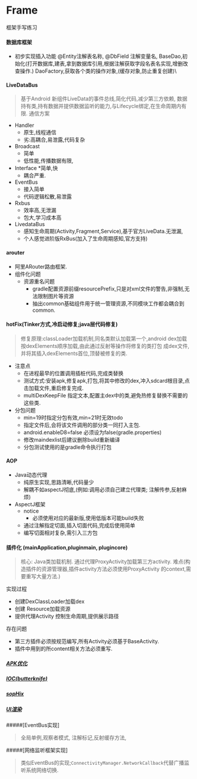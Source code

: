 # Frame
框架手写练习

#### 数据库框架
* 初步实现插入功能
@Entity注解表名称, @DbField 注解变量名,
BaseDao,初始化(打开数据库,建表,拿到数据库引用,根据注解获取字段名表名实现,增删改查操作.)
DaoFactory,获取各个类的操作对象,(缓存对象,防止重复创建)\

#### LiveDataBus
> 基于Android 新组件LiveData的事件总线,简化代码,减少第三方依赖, 
数据持有类,持有数据并提供数据监听的能力,与Lifecycle绑定,在生命周期内有限.
通信方案
* Handler
	* 原生,线程通信
	* 劣:高耦合,易泄露,代码复杂
* Broadcast
	* 简单
	* 低性能,传播数据有限,
* Interface
	*简单,快
	* 耦合严重.
* EventBus
	* 接入简单
	* 代码逻辑松散,易泄露
* Rxbus	
	* 效率高,无泄漏
	* 包大,学习成本高
* LivedataBus
	* 感知生命周期(Activity,Fragment,Service),基于官方LiveData.无泄漏,
	* 个人感觉进阶版RxBus(加入了生命周期感知,官方支持)

#### arouter
* 阿里ARouter路由框架.
* 组件化问题
    * 资源重名问题
       * gradle配置资源前缀resourcePrefix,只是对xml文件的警告,非强制,无法限制图片等资源
       * 抽出common基础组件用于统一管理资源,不同模块工作都会耦合到common.
       
#### hotFix(Tinker方式,冷启动修复;java层代码修复)
> 修复原理:classLoader加载机制,同名类默认加载第一个,android dex加载按dexElements顺序加载,由此通过反射等操作将修复的类打包
成dex文件,并将其插入dexElements首位,顶替被修复的类.

* 注意点    
    * 在进程最早的位置调用插桩代码,完成类替换
    * 测试方式:安装apk,修复apk,打包,将其中修改的dex,冲入sdcard根目录,点击加载文件,重启修复完成.
    * multiDexKeepFile 指定文本,配置主dex中的类,避免热修复替换不需要的这些类.
* 分包问题
    * min=19时指定分包有效,min=21时无效todo
    * 指定文件后,会将该文件调用的部分类一同打入主包.
    * android.enableD8=false 必须设为false(gradle.properties)
    * 修改maindexlist后建议删除build重新编译
    * 分包测试使用的是gradle命令执行打包
    
#### AOP
* Java动态代理
    * 纯原生实现,思路清晰,代码量少
    * 解耦不如aspectJ彻底,(例如:调用必须自己建立代理类;
    注解传参,反射麻烦)
* AspectJ框架
    * notice
        * 必须使用对应的最新版,使用低版本可能build失败
    * 通过注解指定切面,插入切面代码,完成后使用简单
    * 编写切面相对复杂,需引入三方包

#### 插件化 (mainApplication,pluginmain, plugincore)

> 核心: Java类加载机制. 通过代理ProxyActivity加载第三方activity. 难点(构造插件的资源管理器,插件activity方法必须使用ProxyActivity
的context,需要重写大量方法.)

实现过程
 * 创建DexClassLoader加载dex
 * 创建 Resource加载资源
 * 提供代理Activity 控制生命周期,提供展示路径
 
 存在问题
 * 第三方插件必须按规范编写,所有Activity必须基于BaseActivity.
 * 插件中用到的所content相关方法必须重写.
##### [APK优化](youhua.md)

##### [IOC(butterknife)](ioc.md)
##### [sopHix](sopHix.md)
##### [UI渲染](uiRender.md)
#####[EventBus实现]
> 全局单例,观察者模式, 注解标记,反射缓存方法,

#####[网络监听框架实现]
> 类似EventBus的实现;`ConnectivityManager.NetworkCallback`代替广播监听系统网络切换.
